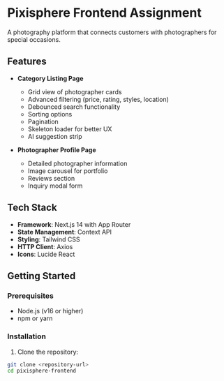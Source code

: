 # Pixisphere Frontend Assignment

A photography platform that connects customers with photographers for special occasions.

## Features

- **Category Listing Page**
  - Grid view of photographer cards
  - Advanced filtering (price, rating, styles, location)
  - Debounced search functionality
  - Sorting options
  - Pagination
  - Skeleton loader for better UX
  - AI suggestion strip

- **Photographer Profile Page**
  - Detailed photographer information
  - Image carousel for portfolio
  - Reviews section
  - Inquiry modal form

## Tech Stack

- **Framework**: Next.js 14 with App Router
- **State Management**: Context API
- **Styling**: Tailwind CSS
- **HTTP Client**: Axios
- **Icons**: Lucide React

## Getting Started

### Prerequisites

- Node.js (v16 or higher)
- npm or yarn

### Installation

1. Clone the repository:
```bash
git clone <repository-url>
cd pixisphere-frontend